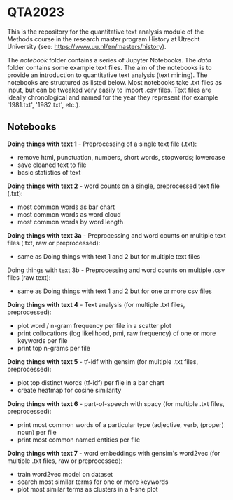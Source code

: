 # QTA2023

This is the repository for the quantitative text analysis module of the Methods course in the research master program History at Utrecht University (see: https://www.uu.nl/en/masters/history). 

The _notebook_ folder contains a series of Jupyter Notebooks. The _data_ folder contains some example text files. The aim of the notebooks is to provide an introduction to quantitative text analysis (text mining). The notebooks are structured as listed below. Most notebooks take .txt files as input, but can be tweaked very easily to import .csv files. Text files are ideally chronological and named for the year they represent (for example '1981.txt', '1982.txt', etc.).

## Notebooks

**Doing things with text 1** - Preprocessing of a single text file (.txt): 
<ul>
  <li>remove html, punctuation, numbers, short words, stopwords; lowercase</li>
  <li>save cleaned text to file</li>
  <li>basic statistics of text</li>
</ul>

**Doing things with text 2** - word counts on a single, preprocessed text file (.txt):
<ul>
  <li>most common words as bar chart</li>
  <li>most common words as word cloud</li>
  <li>most common words by word length</li>
</ul>

**Doing things with text 3a** - Preprocessing and word counts on multiple text files (.txt, raw or preprocessed):
<ul>
  <li>same as Doing things with text 1 and 2 but for multiple text files</li>
</ul>

Doing things with text 3b - Preprocessing and word counts on multiple .csv files (raw text):
<ul>
  <li>same as Doing things with text 1 and 2 but for one or more csv files</li>
</ul>

**Doing things with text 4** - Text analysis (for multiple .txt files, preprocessed):
<ul>
  <li>plot word / n-gram frequency per file in a scatter plot</li>
  <li>print collocations (log likelihood, pmi, raw frequency) of one or more keywords per file</li>
  <li>print top n-grams per file</li>
</ul>

**Doing things with text 5** - tf-idf with gensim (for multiple .txt files, preprocessed):
<ul>
  <li>plot top distinct words (tf-idf) per file in a bar chart</li>
  <li>create heatmap for cosine similarity</li>
</ul>

**Doing things with text 6** - part-of-speech with spacy (for multiple .txt files, preprocessed):
<ul>
  <li>print most common words of a particular type (adjective, verb, (proper) noun) per file</li>
  <li>print most common named entities per file</li>
</ul>

**Doing things with text 7** - word embeddings with gensim's word2vec (for multiple .txt files, raw or preprocessed):
<ul>
  <li>train word2vec model on dataset</li>
  <li>search most similar terms for one or more keywords</li>
  <li>plot most similar terms as clusters in a t-sne plot</li>
</ul>
